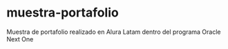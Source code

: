 # muestra-portafolio
Muestra de portafolio realizado en Alura Latam dentro del programa Oracle Next One
